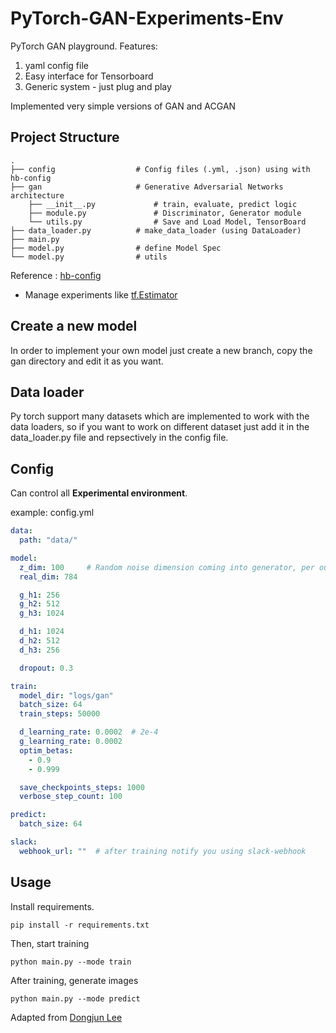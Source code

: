 # PyTorch-GAN-Experiments-Env
PyTorch GAN playground. 
Features:
1. yaml config file
2. Easy interface for Tensorboard
3. Generic system - just plug and play
 
 Implemented very simple versions of GAN and ACGAN

 ## Project Structure

    .
    ├── config                  # Config files (.yml, .json) using with hb-config
    ├── gan                     # Generative Adversarial Networks architecture 
        ├── __init__.py             # train, evaluate, predict logic
        ├── module.py               # Discriminator, Generator module
        └── utils.py                # Save and Load Model, TensorBoard
    ├── data_loader.py          # make_data_loader (using DataLoader)
    ├── main.py                 
    ├── model.py                # define Model Spec
    └── model.py                # utils


Reference : [hb-config](https://github.com/hb-research/hb-config)

- Manage experiments like [tf.Estimator](https://www.tensorflow.org/api_docs/python/tf/estimator/Estimator)
## Create a new model
In order to implement your own model just create a new branch, copy the gan directory and edit it as you want.

## Data loader
Py torch support many datasets which are implemented to work with the data loaders, so if you want to work on different dataset just add it in the data_loader.py file and repsectively in the config file.

## Config

Can control all **Experimental environment**.

example: config.yml

```yml
data:
  path: "data/"

model:
  z_dim: 100     # Random noise dimension coming into generator, per output vector
  real_dim: 784

  g_h1: 256
  g_h2: 512
  g_h3: 1024

  d_h1: 1024
  d_h2: 512
  d_h3: 256

  dropout: 0.3

train:
  model_dir: "logs/gan"
  batch_size: 64
  train_steps: 50000

  d_learning_rate: 0.0002  # 2e-4
  g_learning_rate: 0.0002
  optim_betas:
    - 0.9
    - 0.999

  save_checkpoints_steps: 1000
  verbose_step_count: 100

predict:
  batch_size: 64

slack:
  webhook_url: ""  # after training notify you using slack-webhook
```


## Usage

Install requirements.

```pip install -r requirements.txt```

Then, start training

```python main.py --mode train```

After training, generate images

```python main.py --mode predict```










Adapted from [Dongjun Lee](https://github.com/DongjunLee)
